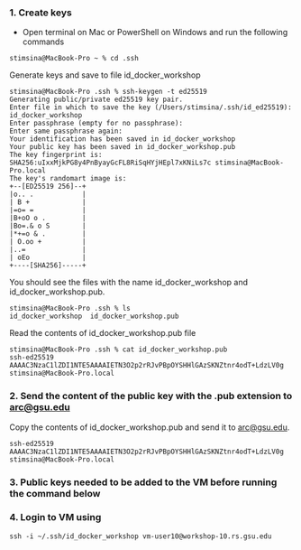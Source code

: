 ### 1. Create keys
- Open terminal on Mac or PowerShell on Windows and run the following commands
```
stimsina@MacBook-Pro ~ % cd .ssh
```
Generate keys and save to file id_docker_workshop
```
stimsina@MacBook-Pro .ssh % ssh-keygen -t ed25519 
Generating public/private ed25519 key pair.
Enter file in which to save the key (/Users/stimsina/.ssh/id_ed25519): id_docker_workshop
Enter passphrase (empty for no passphrase): 
Enter same passphrase again: 
Your identification has been saved in id_docker_workshop
Your public key has been saved in id_docker_workshop.pub
The key fingerprint is:
SHA256:uIxxMjkPG8y4PnByayGcFL8RiSqHYjHEpl7xKNiLs7c stimsina@MacBook-Pro.local
The key's randomart image is:
+--[ED25519 256]--+
|o.. .            |
| B +             |
|=o= =            |
|B+oO o .         |
|Bo=.& o S        |
|*+=o & .         |
| O.oo +          |
|..=              |
| oEo             |
+----[SHA256]-----+
```
You should see the files with the name id_docker_workshop and id_docker_workshop.pub.
```
stimsina@MacBook-Pro .ssh % ls
id_docker_workshop	id_docker_workshop.pub
```

Read the contents of id_docker_workshop.pub file
```
stimsina@MacBook-Pro .ssh % cat id_docker_workshop.pub 
ssh-ed25519 AAAAC3NzaC1lZDI1NTE5AAAAIETN3O2p2rRJvPBpOYSHHlGAzSKNZtnr4odT+LdzLV0g stimsina@MacBook-Pro.local
```

### 2. Send the content of the public key with the .pub extension to arc@gsu.edu

Copy the contents of id_docker_workshop.pub and send it to arc@gsu.edu.
```
ssh-ed25519 AAAAC3NzaC1lZDI1NTE5AAAAIETN3O2p2rRJvPBpOYSHHlGAzSKNZtnr4odT+LdzLV0g stimsina@MacBook-Pro.local
```
### 3. Public keys needed to be added to the VM before running the command below
### 4. Login to VM using

```
ssh -i ~/.ssh/id_docker_workshop vm-user10@workshop-10.rs.gsu.edu
```

